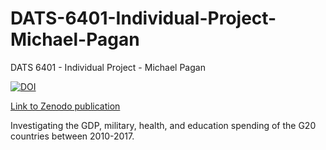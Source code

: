 # DATS-6401-Individual-Project-Michael-Pagan
DATS 6401 - Individual Project - Michael Pagan

[![DOI](https://zenodo.org/badge/271670195.svg)](https://zenodo.org/badge/latestdoi/271670195)

[Link to Zenodo publication](https://zenodo.org/record/3891598#.XuOaG2pKjlw)

Investigating the GDP, military, health, and education spending of the G20 countries between 2010-2017.

